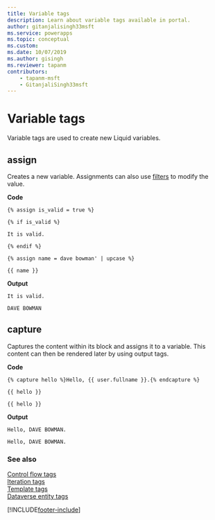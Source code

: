 ```yaml
---
title: Variable tags
description: Learn about variable tags available in portal.
author: gitanjalisingh33msft
ms.service: powerapps
ms.topic: conceptual
ms.custom: 
ms.date: 10/07/2019
ms.author: gisingh
ms.reviewer: tapanm
contributors:
    - tapanm-msft
    - GitanjaliSingh33msft
---
```


# Variable tags

Variable tags are used to create new Liquid variables.

## assign

Creates a new variable. Assignments can also use [filters](liquid-filters.md) to modify the value.  

**Code**

```
{% assign is_valid = true %}

{% if is_valid %}

It is valid.

{% endif %}

{% assign name = dave bowman' | upcase %}

{{ name }}
```

**Output**

```
It is valid.

DAVE BOWMAN
```

## capture

Captures the content within its block and assigns it to a variable. This content can then be rendered later by using output tags.

**Code**

```
{% capture hello %}Hello, {{ user.fullname }}.{% endcapture %}

{{ hello }}

{{ hello }}
```

**Output**

```
Hello, DAVE BOWMAN.

Hello, DAVE BOWMAN.
```

### See also

[Control flow tags](control-flow-tags.md)<br>
[Iteration tags](iteration-tags.md)<br>
[Template tags](template-tags.md)<br>
[Dataverse entity tags](portals-entity-tags.md)


[!INCLUDE[footer-include](../../../includes/footer-banner.md)]